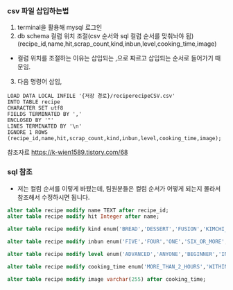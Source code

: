 ### csv 파일 삽입하는법
1. terminal을 활용해 mysql 로그인
2. db schema 컬럼 위치 조절(csv 순서와 sql 컬럼 순서를 맞춰놔야 됨)
    (recipe_id,name,hit,scrap_count,kind,inbun,level,cooking_time,image)
* 컬럼 위치를 조절하는 이유는 삽입되는 ,으로 짜르고 삽입되는 순서로 들어가기 때문임. 
3. 다음 명령어 삽입, 
```mysql
LOAD DATA LOCAL INFILE '{저장 경로}/reciperecipeCSV.csv'
INTO TABLE recipe
CHARACTER SET utf8
FIELDS TERMINATED BY ',' 
ENCLOSED BY '"'
LINES TERMINATED BY '\n'
IGNORE 1 ROWS
(recipe_id,name,hit,scrap_count,kind,inbun,level,cooking_time,image);
```

참조자료 https://k-wien1589.tistory.com/68


### sql 참조
* 저는 컬럼 순서를 이렇게 바꿨는데, 팀원분들은 컬럼 순서가 어떻게 되는지 몰라서 참조해서 수정하시면 됩니다.
```sql
alter table recipe modify name TEXT after recipe_id;
alter table recipe modify hit Integer after name;

alter table recipe modify kind enum('BREAD','DESSERT','FUSION','KIMCHI_PICKLES_SAUCES','MAIN_DISH','NOODLES_DUMPLINGS','OTHER','RICE_PORRIDGE_RICE_CAKE','SALAD','SEASONING_SAUCE_JAM','SIDE_DISH','SNACK','SOUP','SOUP_STEW','STEW','TEA_BEVERAGE_ALCOHOL','WESTERN') after scrap_count;

alter table recipe modify inbun enum('FIVE','FOUR','ONE','SIX_OR_MORE','THREE','TWO') after kind

alter table recipe modify level enum('ADVANCED','ANYONE','BEGINNER','INTERMEDIATE','MASTER') after inbun;

alter table recipe modify cooking_time enum('MORE_THAN_2_HOURS','WITHIN_10_MINUTES','WITHIN_15_MINUTES','WITHIN_20_MINUTES','WITHIN_2_HOURS','WITHIN_30_MINUTES','WITHIN_5_MINUTES','WITHIN_60_MINUTES','WITHIN_90_MINUTES') after level;

alter table recipe modify image varchar(255) after cooking_time;
```
